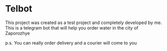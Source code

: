 # Telbot
This project was created as a test project and completely developed by me. This is a telegram bot that will help you order water in the city of Zaporozhye

p.s. You can really order delivery and a courier will come to you
